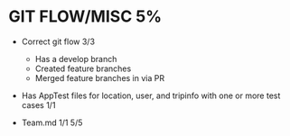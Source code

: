 # GIT FLOW/MISC 5%

- Correct git flow 3/3

  - Has a develop branch
  - Created feature branches
  - Merged feature branches in via PR

- Has AppTest files for location, user, and tripinfo with one or more test cases 1/1
- Team.md 1/1
  5/5
